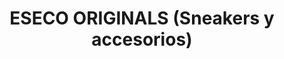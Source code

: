 ---
title: "ESECO ORIGINALS (Sneakers y accesorios)"
url: /san-andres-cholula/eseco-originals-sneakers-y-accesorios/
shop: Kleidung
---